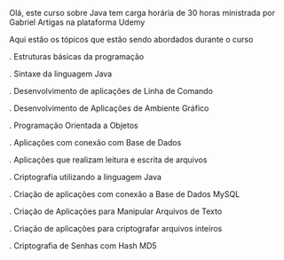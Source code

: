 Olá, este curso sobre Java tem carga horária de 30 horas ministrada por Gabriel Artigas na plataforma Udemy

Aqui estão os tópicos que estão sendo abordados durante o curso


. Estruturas básicas da programação

. Sintaxe da linguagem Java

. Desenvolvimento de aplicações de Linha de Comando

. Desenvolvimento de Aplicações de Ambiente Gráfico

. Programação Orientada a Objetos

. Aplicações com conexão com Base de Dados

. Aplicações que realizam leitura e escrita de arquivos

. Criptografia utilizando a linguagem Java

. Criação de aplicações com conexão a Base de Dados MySQL

. Criação de Aplicações para Manipular Arquivos de Texto

. Criação de aplicações para criptografar arquivos inteiros

. Criptografia de Senhas com Hash MD5
